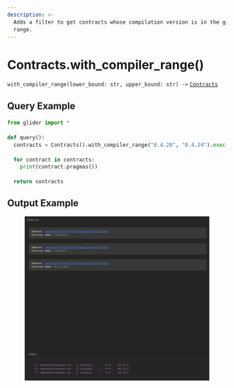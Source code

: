 ```yaml
---
description: >-
  Adds a filter to get contracts whose compilation version is in the given
  range.
---
```


# Contracts.with\_compiler\_range()

`with_compiler_range(lower_bound: str, upper_bound: str) ->` [`Contracts`](./)

## Query Example

```python
from glider import *

def query():
  contracts = Contracts().with_compiler_range("0.4.20", "0.4.24").exec(3)

  for contract in contracts:
    print(contract.pragmas())

  return contracts
```

## Output Example

<figure><img src="../../.gitbook/assets/image (1) (1) (1) (1) (1) (1) (1) (1) (1) (1) (1) (1) (1) (1) (1) (1) (1) (1) (1) (1) (1) (1) (1) (1) (1) (1) (1) (1) (1) (1).png" alt=""><figcaption></figcaption></figure>
